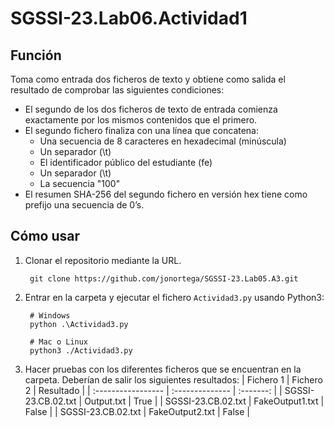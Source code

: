 # SGSSI-23.Lab06.Actividad1

## Función
Toma como entrada dos ficheros de texto y obtiene como salida el resultado de comprobar las siguientes condiciones:
- El segundo de los dos ficheros de texto de entrada comienza exactamente por los mismos contenidos que el primero.
- El segundo fichero finaliza con una línea que concatena:
  - Una secuencia de 8 caracteres en hexadecimal (minúscula)
  - Un separador (\t)
  - El identificador público del estudiante (fe)
  - Un separador (\t)
  - La secuencia "100"
- El resumen SHA-256 del segundo fichero en versión hex tiene como prefijo una secuencia de 0’s.

## Cómo usar
1. Clonar el repositorio mediante la URL.
   ```
    git clone https://github.com/jonortega/SGSSI-23.Lab05.A3.git
   ```
2. Entrar en la carpeta y ejecutar el fichero `Actividad3.py` usando Python3:
   ```{python}
    # Windows
    python .\Actividad3.py

    # Mac o Linux
    python3 ./Actividad3.py
   ```
3. Hacer pruebas con los diferentes ficheros que se encuentran en la carpeta. Deberían de salir los siguientes resultados:
   | Fichero 1          | Fichero 2       | Resultado |
   | :----------------- | :-------------- | :-------: |
   | SGSSI-23.CB.02.txt | Output.txt      |   True    |
   | SGSSI-23.CB.02.txt | FakeOutput1.txt |   False   |
   | SGSSI-23.CB.02.txt | FakeOutput2.txt |   False   |